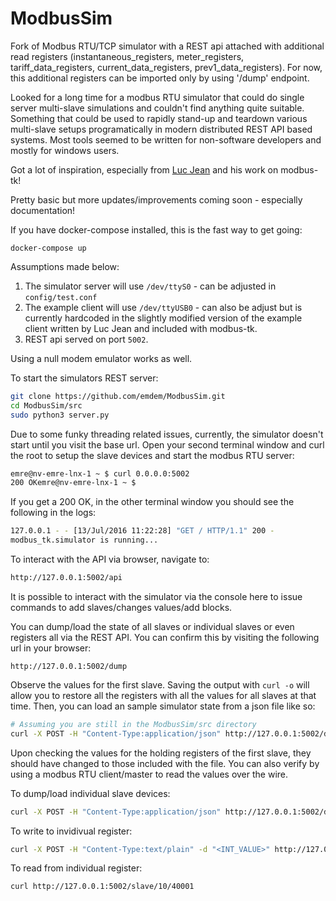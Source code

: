 # ModbusSim
Fork of Modbus RTU/TCP simulator with a REST api attached with additional read registers (instantaneous_registers, meter_registers, tariff_data_registers, current_data_registers, prev1_data_registers). For now, this additional registers can be imported only by using '/dump' endpoint.

Looked for a long time for a modbus RTU simulator that could do single server multi-slave simulations and couldn't find anything quite suitable. Something that could be used to rapidly stand-up and teardown various multi-slave setups programatically in modern distributed REST API based systems. Most tools seemed to be written for non-software developers and mostly for windows users.

Got a lot of inspiration, especially from [Luc Jean](https://github.com/ljean) and his work on modbus-tk!

Pretty basic but more updates/improvements coming soon - especially documentation!

If you have docker-compose installed, this is the fast way to get going:
```
docker-compose up
```

Assumptions made below:

1. The simulator server will use `/dev/ttyS0` - can be adjusted in `config/test.conf`
2. The example client will use `/dev/ttyUSB0` - can also be adjust but is currently hardcoded in the slightly modified version of the example client written by Luc Jean and included with modbus-tk.
3. REST api served on port `5002`.

Using a null modem emulator works as well.

To start the simulators REST server:

```sh
git clone https://github.com/emdem/ModbusSim.git
cd ModbusSim/src
sudo python3 server.py
```

Due to some funky threading related issues, currently, the simulator doesn't start until you visit the base url. Open your second terminal window and curl the root to setup the slave devices and start the modbus RTU server:

```sh
emre@nv-emre-lnx-1 ~ $ curl 0.0.0.0:5002
200 OKemre@nv-emre-lnx-1 ~ $ 
```

If you get a 200 OK, in the other terminal window you should see the following in the logs:

```sh
127.0.0.1 - - [13/Jul/2016 11:22:28] "GET / HTTP/1.1" 200 -
modbus_tk.simulator is running...
```

To interact with the API via browser, navigate to:

```sh
http://127.0.0.1:5002/api
```

It is possible to interact with the simulator via the console here to issue commands to add slaves/changes values/add blocks.

You can dump/load the state of all slaves or individual slaves or even registers all via the REST API. You can confirm this by visiting the following url in your browser:
```
http://127.0.0.1:5002/dump
```

Observe the values for the first slave. Saving the output with `curl -o` will allow you to restore all the registers with all the values for all slaves at that time. Then, you can load an sample simulator state from a json file like so:

```sh
# Assuming you are still in the ModbusSim/src directory
curl -X POST -H "Content-Type:application/json" http://127.0.0.1:5002/dump -d@test/simulator_dump.json
```
Upon checking the values for the holding registers of the first slave, they should have changed to those included with the file. You can also verify by using a modbus RTU client/master to read the values over the wire.

To dump/load individual slave devices:

```sh
curl -X POST -H "Content-Type:application/json" http://127.0.0.1:5002/dump/slave/10 -d@test/slave_dump.json
```

To write to invidivual register:

```sh
curl -X POST -H "Content-Type:text/plain" -d "<INT_VALUE>" http://127.0.0.1:5002/slave/10/40001
```

To read from individual register:

```sh
curl http://127.0.0.1:5002/slave/10/40001
```
